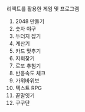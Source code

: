 리액트를 활용한 게임 및 프로그램

1. 2048 만들기
2. 숫자 야구
3. 두더지 잡기
4. 계산기
5. 카드 맞추기
6. 지뢰찾기
7. 로또 추첨기
8. 반응속도 체크 
9. 가위바위보 
10. 텍스트 RPG 
12. 끝말잇기
13. 구구단
